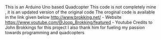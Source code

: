 This is an Arduino Uno based Quadcopter
This code is not completely mine , it is an updated version of the original code The oroginal code is available in the link given below
http://www.brokking.net/    -   Website 
https://www.youtube.com/@Joop_Brokking/featured    -   Youtube
Credits to John Brokkings for this project
I also thank him for fueling my passion towards programming and quadcopters

